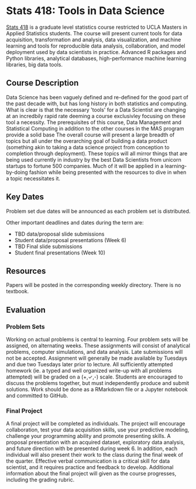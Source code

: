 # Stats 418: Tools in Data Science

[Stats 418](https://sa.ucla.edu/ro/Public/SOC/Results/ClassDetail?term_cd=19S&subj_area_cd=STATS%20%20&crs_catlg_no=0418%20%20%20%20&class_id=663636200&class_no=%20001%20%20) is a graduate level statistics course restricted to UCLA Masters in Applied Statistics students. The course will present current tools for data acquisition, transformation and analysis, data visualization, and machine learning and tools for reproducible data analysis, collaboration, and model deployment used by data scientists in practice. Advanced R packages and Python libraries, analytical databases, high-performance machine learning libraries, big data tools. 

## Course Description
Data Science has been vaguely defined and re-defined for the good part of the past decade with, but has long history in both statistics and computing. What is clear is that the necessary 'tools' for a Data Scientist are changing at an incredbily rapid rate deeming a course exclusivley focusing on these tool a necessity. The prerequisites of this course, Data Management and Statistical Computing in addition to the other courses in the MAS program provide a solid base   The overall course will present a large breadth of topics but all under the overarching goal of building a data product (something akin to taking a data science project from conception to completion through deployment). These topics will all mirror things that are being used currently in industry by the best Data Scientists from unicorn startups to fortune 500 companies. Much of it will be applied in a learning-by-doing fashion while being presented with the resources to dive in when a topic necessitates it.

## Key Dates

Problem set due dates will be announced as each problem set is distributed. 

Other important deadlines and dates during the term are: 

* TBD data/proposal slide submissions
* Student data/proposal presentations (Week 6)
* TBD Final slide submissions
* Student final presentations (Week 10)

## Resources

Papers will be posted in the corresponding weekly directory. There is no textbook.

## Evaluation

### Problem Sets

Working on actual problems is central to learning. Four problem sets will be assigned, on alternating weeks. These assignments will consist of analytical problems, computer simulations, and data analysis. Late submissions will not be accepted. Assignment will generally be made available by Tuesdays and due two Tuesdays later prior to lecture. All sufficiently attempted homework (ie. a typed and well organized write-up with all problems attempted) will be graded on a (+,✓,-) scale. Students are encouraged to discuss the problems together, but must independently produce and submit solutions. Work should be done as a RMarkdown file or a Jupyter notebook and committed to GitHub. 

### Final Project

A final project will be completed as individuals. The project will encourage collaboration, test your data acquisition skills, use your predictive modeling, challenge your programming ability and promote presenting skills. A proposal presentation with an acquired dataset, exploratory data analysis, and future direction with be presented during week 6.  In addition, each individual will also present their work to the class during the final week of the quarter. Effective verbal communication is a critical skill for data scientist, and it requires practice and feedback to develop. Additional information about the final project will given as the course progresses, including the grading rubric. 



